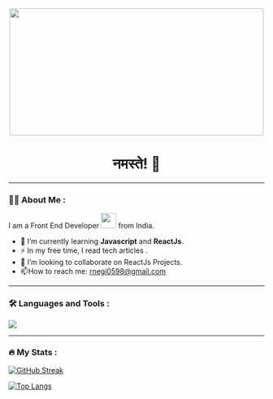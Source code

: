 

<img src="https://komarev.com/ghpvc/?username=rnegi0598&style=flat-square&color=blue" alt=""/>
<div id="header" align="middle">
<!--   <img src="https://media.giphy.com/media/uhkgRdrMSnqDBofJru/giphy.gif" width="200" /> -->
  <img src="https://media.giphy.com/media/qgQUggAC3Pfv687qPC/giphy.gif" width="500" height="250" />

  <h1 align="middle">नमस्ते! 🙏 </h1>
 
</div>



---
### :man_technologist: About Me :
I am a Front End Developer <img src="https://media.giphy.com/media/WUlplcMpOCEmTGBtBW/giphy.gif" width="30"> from India.

- :seedling: I’m currently learning   **Javascript** and **ReactJs**.
- :zap: In my free time, I read tech articles .
- 👯 I’m looking to collaborate on ReactJs Projects.
- :mailbox:How to reach me: rnegi0598@gmail.com

---

### :hammer_and_wrench: Languages and Tools :
<p align="left"> 
  <img src="https://skillicons.dev/icons?i=html,css,js,react,bootstrap,c,bash,vim,vercel,express,firebase,git,github,heroku,java,linux,mongodb,mysql,nodejs,ts,vscode&perline=11">
</p>


---

### :fire: My Stats :

[![GitHub Streak](http://github-readme-streak-stats.herokuapp.com?user=rnegi0598&theme=dark&background=000000)](https://git.io/streak-stats)

[![Top Langs](https://github-readme-stats.vercel.app/api/top-langs/?username=rnegi0598&layout=compact&theme=vision-friendly-dark)](https://github.com/anuraghazra/github-readme-stats)





<!--
**rnegi0598/rnegi0598** is a ✨ _special_ ✨ repository because its `README.md` (this file) appears on your GitHub profile.

Here are some ideas to get you started:

- 🔭 I’m currently working on ...
- 🌱 I’m currently learning ...
- 👯 I’m looking to collaborate on ...
- 🤔 I’m looking for help with ...
- 💬 Ask me about ...
- 📫 How to reach me: ...
- 😄 Pronouns: ...
- ⚡ Fun fact: ...
-->
